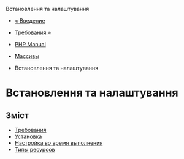 Встановлення та налаштування

-   [« Введение](intro.array.html)
    
-   [Требования »](array.requirements.html)
    
-   [PHP Manual](index.html)
    
-   [Массивы](book.array.html)
    
-   Встановлення та налаштування
    

# Встановлення та налаштування

## Зміст

-   [Требования](array.requirements.html)
-   [Установка](array.installation.html)
-   [Настройка во время выполнения](array.configuration.html)
-   [Типы ресурсов](array.resources.html)